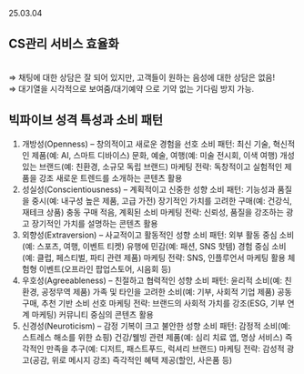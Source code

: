 25.03.04
<br/>
## CS관리 서비스 효율화
<br/>
⇒ 채팅에 대한 상담은 잘 되어 있지만, 고객들이 원하는 음성에 대한 상담은 없음!
<br/>
⇒ 대기열을 시각적으로 보여줌/대기예약 으로 기약 없는 기다림 방지 가능.

## 빅파이브 성격 특성과 소비 패턴
1. 개방성(Openness) – 창의적이고 새로운 경험을 선호
 소비 패턴:
최신 기술, 혁신적인 제품(예: AI, 스마트 디바이스)
문화, 예술, 여행(예: 미술 전시회, 이색 여행)
개성 있는 브랜드(예: 친환경, 소규모 독립 브랜드)
 마케팅 전략:
독창적이고 실험적인 제품을 강조
새로운 트렌드를 소개하는 콘텐츠 활용
2. 성실성(Conscientiousness) – 계획적이고 신중한 성향
 소비 패턴:
기능성과 품질을 중시(예: 내구성 높은 제품, 고급 가전)
장기적인 가치를 고려한 구매(예: 건강식, 재테크 상품)
충동 구매 적음, 계획된 소비
 마케팅 전략:
신뢰성, 품질을 강조하는 광고
장기적인 가치를 설명하는 콘텐츠 활용
3. 외향성(Extraversion) – 사교적이고 활동적인 성향
 소비 패턴:
외부 활동 중심 소비(예: 스포츠, 여행, 이벤트 티켓)
유행에 민감(예: 패션, SNS 핫템)
경험 중심 소비(예: 클럽, 페스티벌, 파티 관련 제품)
 마케팅 전략:
SNS, 인플루언서 마케팅 활용
체험형 이벤트(오프라인 팝업스토어, 시음회 등)
4. 우호성(Agreeableness) – 친절하고 협력적인 성향
 소비 패턴:
윤리적 소비(예: 친환경, 공정무역 제품)
가족 및 타인을 고려한 소비(예: 기부, 사회적 기업 제품)
공동 구매, 추천 기반 소비 선호
 마케팅 전략:
브랜드의 사회적 가치를 강조(ESG, 기부 연계 마케팅)
커뮤니티 중심의 콘텐츠 활용
5. 신경성(Neuroticism) – 감정 기복이 크고 불안한 성향
 소비 패턴:
감정적 소비(예: 스트레스 해소를 위한 쇼핑)
건강/웰빙 관련 제품(예: 심리 치료 앱, 명상 서비스)
즉각적인 만족을 추구(예: 디저트, 패스트푸드, 럭셔리 브랜드)
 마케팅 전략:
감성적 광고(공감, 위로 메시지 강조)
즉각적인 혜택 제공(할인, 사은품 등)
